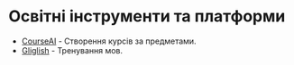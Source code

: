 # Освітні інструменти та платформи

* [CourseAI](https://courseai.co/) - Створення курсів за предметами.
* [Gliglish](https://gliglish.com/free) - Тренування мов.
